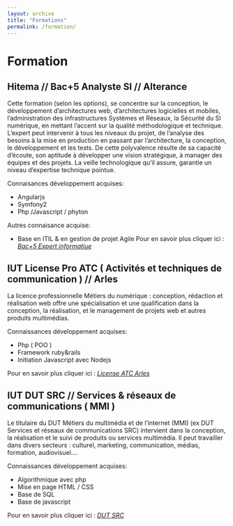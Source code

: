 ```yaml
---
layout: archive
title: "Formations"
permalink: /formation/
---
```


# Formation

## Hitema // Bac+5 Analyste SI // Alterance

Cette formation (selon les options), se concentre sur la conception,  le développement d’architectures web,  d’architectures logicielles et mobiles, l’administration des infrastructures Systèmes et Réseaux, la Sécurité du SI numérique, en mettant l’accent sur la qualité méthodologique et technique. L’expert peut intervenir à tous les niveaux du projet, de l’analyse des besoins à la mise en production en passant par l’architecture, la conception, le développement et les tests. De cette polyvalence résulte de sa capacité d’écoute, son aptitude à développer une vision stratégique, à manager des équipes et des projets. La veille technologique qu’il assure,  garantie un niveau d’expertise technique pointue.

Connaisances développement acquises:
* Angularjs
* Symfony2
* Php /Javascript / phyton 

Autres connaisance acquise:
* Base en ITIL & en gestion de projet Agile
Pour en savoir plus cliquer ici : *[Bac+5 Expert informatiue](https://www.hitema.fr/expert-informatique-et-numerique-master/)*

## IUT License Pro ATC ( Activités et techniques de communication ) // Arles

La licence professionnelle Métiers du numérique : conception, rédaction et réalisation web offre une spécialisation et une qualification dans la conception,  la réalisation, et le management de projets web et autres produits multimédias.

Connaissances développement acquises: 
* Php ( POO )
* Framework ruby&rails
* Initiation Javascript avec Nodejs

Pour en savoir plus cliquer ici : *[License ATC Arles](http://iut.univ-amu.fr/diplomes/licence-professionnelle-activites-techniques-communication-specialite-creation-web-lp-atc)*

## IUT DUT SRC // Services & réseaux de communications ( MMI )

Le titulaire du DUT Métiers du multimédia et de l’internet (MMI) (ex DUT Services et réseaux de communications SRC) intervient dans la conception, la réalisation et le suivi de produits ou services multimédia. Il peut travailler dans divers secteurs : culturel, marketing, communication, médias, formation, audiovisuel…. 

Connaissances développement acquises: 
* Algorithmique avec php
* Mise en page HTML / CSS
* Base de SQL
* Base de javascript

Pour en savoir plus cliquer ici : *[DUT SRC](http://www.studyrama.com/formations/diplomes/dut/dut-metiers-du-multimedia-et-de-l-internet-mmi-13585)*
